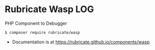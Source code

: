 # Rubricate Wasp LOG
PHP Component to Debugger

```
$ composer require rubricate/wasp
```

- Documentation is at https://rubricate.github.io/components/wasp



